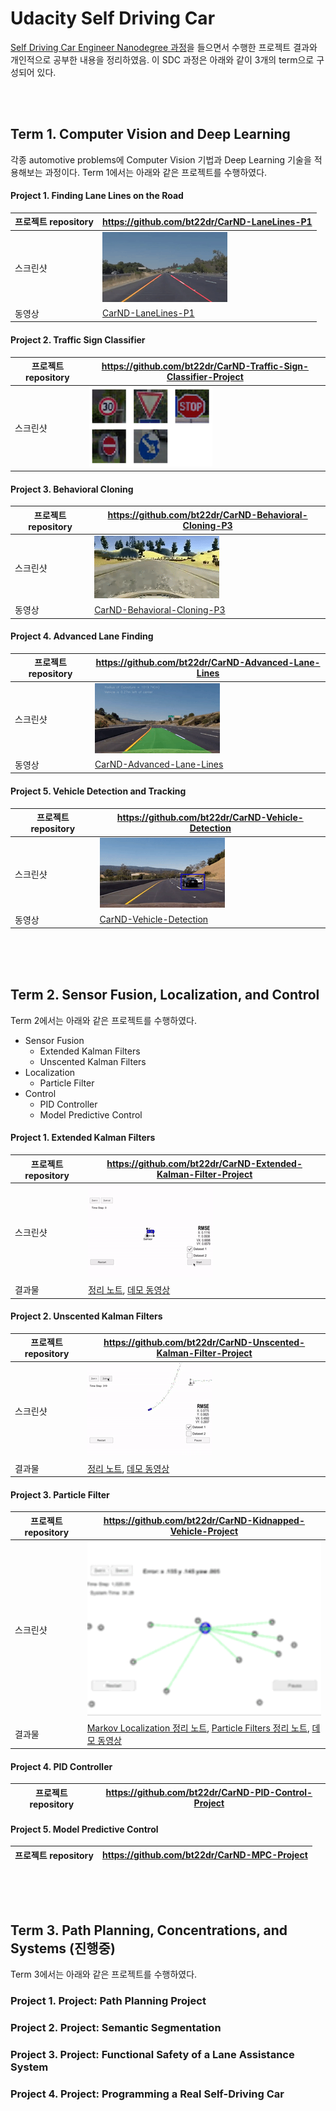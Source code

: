 # Udacity Self Driving Car
[Self Driving Car Engineer Nanodegree 과정](https://www.udacity.com/course/self-driving-car-engineer-nanodegree--nd013)을 들으면서 수행한 프로젝트 결과와 개인적으로 공부한 내용을 정리하였음. 이 SDC 과정은 아래와 같이 3개의 term으로 구성되어 있다. 

<br><br>


## Term 1. Computer Vision and Deep Learning
각종 automotive problems에 Computer Vision 기법과 Deep Learning 기술을 적용해보는 과정이다. Term 1에서는 아래와 같은 프로젝트를 수행하였다. 


#### Project 1. Finding Lane Lines on the Road
| 프로젝트 repository | https://github.com/bt22dr/CarND-LaneLines-P1 |
| --- | --- |
| 스크린샷 | ![CarND-LaneLines-P1](https://github.com/bt22dr/bt22dr.github.io/blob/master/assets/images/sdc-lane-lines1.gif) |
| 동영상 | [CarND-LaneLines-P1](https://www.youtube.com/watch?v=47PNX3tZATw) |

#### Project 2. Traffic Sign Classifier
| 프로젝트 repository | https://github.com/bt22dr/CarND-Traffic-Sign-Classifier-Project |
| --- | --- |
| 스크린샷 | ![CarND-Traffic-Sign-Classifier-Project](https://github.com/bt22dr/bt22dr.github.io/blob/master/assets/images/sdc-traffic-sign-classifier.png) |

#### Project 3. Behavioral Cloning
| 프로젝트 repository | https://github.com/bt22dr/CarND-Behavioral-Cloning-P3 |
| --- | --- |
| 스크린샷 | ![CarND-Behavioral-Cloning-P3](https://github.com/bt22dr/bt22dr.github.io/blob/master/assets/images/sdc-behavioral-cloning.gif) |
| 동영상 | [CarND-Behavioral-Cloning-P3](https://www.youtube.com/watch?v=1okj095apic) |

#### Project 4. Advanced Lane Finding
| 프로젝트 repository | https://github.com/bt22dr/CarND-Advanced-Lane-Lines |
| --- | --- |
| 스크린샷 | ![CarND-Advanced-Lane-Lines](https://github.com/bt22dr/bt22dr.github.io/blob/master/assets/images/sdc-lane-lines2.gif) |
| 동영상 | [CarND-Advanced-Lane-Lines](https://www.youtube.com/watch?v=g2R47Rjs-3Y) |

#### Project 5. Vehicle Detection and Tracking
| 프로젝트 repository | https://github.com/bt22dr/CarND-Vehicle-Detection |
| --- | --- |
| 스크린샷 | ![CarND-Vehicle-Detection](https://github.com/bt22dr/bt22dr.github.io/blob/master/assets/images/sdc-vehicle-detection.gif) |
| 동영상 | [CarND-Vehicle-Detection](https://www.youtube.com/watch?v=nut9yFeYKUI) |



<br><br><br>



## Term 2. Sensor Fusion, Localization, and Control
Term 2에서는 아래와 같은 프로젝트를 수행하였다. 
* Sensor Fusion
  * Extended Kalman Filters
  * Unscented Kalman Filters
* Localization
  * Particle Filter
* Control
  * PID Controller
  * Model Predictive Control

#### Project 1. Extended Kalman Filters
| 프로젝트 repository | https://github.com/bt22dr/CarND-Extended-Kalman-Filter-Project |
| --- | --- |
| 스크린샷 | ![CarND-Extended-Kalman-Filter-Project](https://github.com/bt22dr/bt22dr.github.io/blob/master/assets/images/sdc-extended-kalman-filter.gif) |
| 결과물 | [정리 노트](https://docs.google.com/document/d/1MZHKUmk9UQ5LpyH34vTZHAlN4rcvP0ANnT3cky5msdg/edit?usp=sharing), [데모 동영상](https://www.youtube.com/watch?v=3Im5iZOFUjg) |

#### Project 2. Unscented Kalman Filters
| 프로젝트 repository | https://github.com/bt22dr/CarND-Unscented-Kalman-Filter-Project |
| --- | --- |
| 스크린샷 | ![CarND-Unscented-Kalman-Filter-Project](https://github.com/bt22dr/bt22dr.github.io/blob/master/assets/images/sdc-unscented-kalman-filter.gif) |
| 결과물 | [정리 노트](https://docs.google.com/document/d/1MZHKUmk9UQ5LpyH34vTZHAlN4rcvP0ANnT3cky5msdg/edit?usp=sharing), [데모 동영상](https://www.youtube.com/watch?v=K-nPgtFtTs4) |

#### Project 3. Particle Filter
| 프로젝트 repository | https://github.com/bt22dr/CarND-Kidnapped-Vehicle-Project |
| --- | --- |
| 스크린샷 | ![CarND-Kidnapped-Vehicle-Project](https://github.com/bt22dr/bt22dr.github.io/blob/master/assets/images/sdc-particle_filter.gif) |
| 결과물 | [Markov Localization 정리 노트](https://docs.google.com/document/d/16ceP0tXqwgHY3ntYjmDwbUIj35PvG-6NYLT-ChbEc3A/edit?usp=sharing), [Particle Filters 정리 노트](https://docs.google.com/document/d/1doS8mDIkrr3F9V70GVH6SHO3sKPh0IvfBBwCeKE9MVo/edit?usp=sharing), [데모 동영상](https://www.youtube.com/watch?v=FCaGikYDykc&t=2s) |

#### Project 4. PID Controller
| 프로젝트 repository | https://github.com/bt22dr/CarND-PID-Control-Project |
| --- | --- |

#### Project 5. Model Predictive Control
| 프로젝트 repository | https://github.com/bt22dr/CarND-MPC-Project |
| --- | --- |


<br><br><br>



## Term 3. Path Planning, Concentrations, and Systems (진행중)
Term 3에서는 아래와 같은 프로젝트를 수행하였다. 


### Project 1. Project: Path Planning Project
### Project 2. Project: Semantic Segmentation
### Project 3. Project: Functional Safety of a Lane Assistance System
### Project 4. Project: Programming a Real Self-Driving Car
